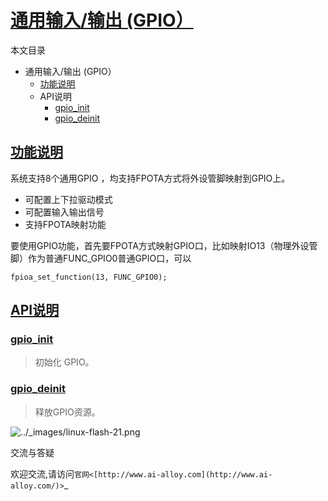 # [通用输入/输出 (GPIO）](https://alloyti-doc.readthedocs.io/zh_CN/latest/功能/gpio_api.html#id3)

本文目录

- 通用输入/输出 (GPIO）
  - [功能说明](https://alloyti-doc.readthedocs.io/zh_CN/latest/功能/gpio_api.html#id2)
  - API说明
    - [gpio_init](https://alloyti-doc.readthedocs.io/zh_CN/latest/功能/gpio_api.html#gpio-init)
    - [gpio_deinit](https://alloyti-doc.readthedocs.io/zh_CN/latest/功能/gpio_api.html#gpio-deinit)

## [功能说明](https://alloyti-doc.readthedocs.io/zh_CN/latest/功能/gpio_api.html#id4)

系统支持8个通用GPIO ，均支持FPOTA方式将外设管脚映射到GPIO上。

- 可配置上下拉驱动模式
- 可配置输入输出信号
- 支持FPOTA映射功能

要使用GPIO功能，首先要FPOTA方式映射GPIO口，比如映射IO13（物理外设管脚）作为普通FUNC_GPIO0普通GPIO口，可以

```
fpioa_set_function(13, FUNC_GPIO0);
```

## [API说明](https://alloyti-doc.readthedocs.io/zh_CN/latest/功能/gpio_api.html#id5)

### [gpio_init](https://alloyti-doc.readthedocs.io/zh_CN/latest/功能/gpio_api.html#id6)

> 初始化 GPIO。

### [gpio_deinit](https://alloyti-doc.readthedocs.io/zh_CN/latest/功能/gpio_api.html#id7)

> 释放GPIO资源。

![../_images/linux-flash-21.png](https://alloyti-doc.readthedocs.io/zh_CN/latest/_images/linux-flash-21.png)

交流与答疑

欢迎交流,请访问`官网<[http://www.ai-alloy.com](http://www.ai-alloy.com/)>`_